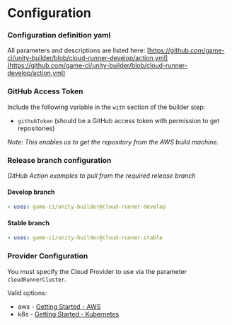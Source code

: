 # Configuration

### Configuration definition yaml

All parameters and descriptions are listed here:
[https://github.com/game-ci/unity-builder/blob/cloud-runner-develop/action.yml](https://github.com/game-ci/unity-builder/blob/cloud-runner-develop/action.yml)

### GitHub Access Token

Include the following variable in the `with` section of the builder step:

- `githubToken` (should be a GitHub access token with permission to get repositories)

_Note:_
_This enables us to get the repository from the AWS build machine._

### Release branch configuration
_GitHub Action examples to pull from the required release branch_

#### Develop branch

```yaml
- uses: game-ci/unity-builder@cloud-runner-develop
```

#### Stable branch

```yaml
- uses: game-ci/unity-builder@cloud-runner-stable
```

### Provider Configuration
You must specify the Cloud Provider to use via the parameter `cloudRunnerCluster`.

Valid options:
- aws - [Getting Started - AWS](./getting-start/aws)
- k8s - [Getting Started - Kubernetes](getting-start/kubernetes)

